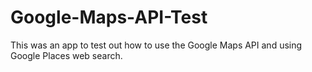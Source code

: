 # Google-Maps-API-Test

This was an app to test out how to use the Google Maps API and using Google Places web search.
